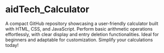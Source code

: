 # aidTech_Calculator
A compact GitHub repository showcasing a user-friendly calculator built with HTML, CSS, and JavaScript. Perform basic arithmetic operations effortlessly, with clear display and entry deletion functionalities. Ideal for beginners and adaptable for customization. Simplify your calculations today!
